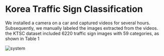 # Korea Traffic Sign Classification

We installed a camera on a car and captured videos for several hours. Subsequently, we manually labeled the images extracted from the videos. the KTSC dataset included 6220
traffic sign images with 59 categories, as shown in Table 1

![system](https://github.com/ComVisDinh/korean_traffic_sign/assets/29675793/1061853d-e743-45a4-810e-bdfd6e38a626)

